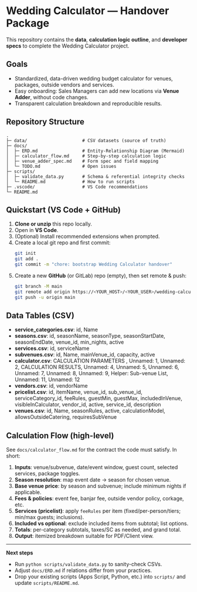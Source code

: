 # Wedding Calculator — Handover Package

This repository contains the **data**, **calculation logic outline**, and **developer specs** to complete the Wedding Calculator project.

## Goals
- Standardized, data-driven wedding budget calculator for venues, packages, outside vendors and services.
- Easy onboarding: Sales Managers can add new locations via **Venue Adder**, without code changes.
- Transparent calculation breakdown and reproducible results.

## Repository Structure
```
.
├─ data/                     # CSV datasets (source of truth)
├─ docs/
│  ├─ ERD.md                 # Entity-Relationship Diagram (Mermaid)
│  ├─ calculator_flow.md     # Step-by-step calculation logic
│  ├─ venue_adder_spec.md    # Form spec and field mapping
│  └─ TODO.md                # Open issues
├─ scripts/
│  ├─ validate_data.py       # Schema & referential integrity checks
│  └─ README.md              # How to run scripts
├─ .vscode/                  # VS Code recommendations
└─ README.md
```

## Quickstart (VS Code + GitHub)
1. **Clone or unzip** this repo locally.
2. Open in **VS Code**.
3. (Optional) Install recommended extensions when prompted.
4. Create a local git repo and first commit:
   ```bash
   git init
   git add .
   git commit -m "chore: bootstrap Wedding Calculator handover"
   ```
5. Create a new **GitHub** (or GitLab) repo (empty), then set remote & push:
   ```bash
   git branch -M main
   git remote add origin https://<YOUR_HOST>/<YOUR_USER>/wedding-calculator.git
   git push -u origin main
   ```

## Data Tables (CSV)
- **service_categories.csv**: id, Name
- **seasons.csv**: id, seasonName, seasonType, seasonStartDate, seasonEndDate, venue_id, min_nights, active
- **services.csv**: id, serviceName
- **subvenues.csv**: id, Name, mainVenue_id, capacity, active
- **calculator.csv**:  CALCULATION PARAMETERS , Unnamed: 1, Unnamed: 2, CALCULATION RESULTS, Unnamed: 4, Unnamed: 5, Unnamed: 6, Unnamed: 7, Unnamed: 8, Unnamed: 9, Helper: Sub-venue List, Unnamed: 11, Unnamed: 12
- **vendors.csv**: id, vendorName
- **pricelist.csv**: id, itemName, venue_id, sub_venue_id, serviceCategory_id, feeRules, guestMin, guestMax, includedInVenue, visibleInCalculator, vendor_id, active, service_id, description
- **venues.csv**: id, Name, seasonRules, active, calculationModel, allowsOutsideCatering, requiresSubVenue

## Calculation Flow (high-level)
See `docs/calculator_flow.md` for the contract the code must satisfy. In short:
1. **Inputs**: venue/subvenue, date/event window, guest count, selected services, package toggles.
2. **Season resolution**: map event date → season for chosen venue.
3. **Base venue price**: by season and subvenue; include minimum nights if applicable.
4. **Fees & policies**: event fee, banjar fee, outside vendor policy, corkage, etc.
5. **Services (pricelist)**: apply `feeRules` per item (fixed/per-person/tiers; min/max guests; inclusions).
6. **Included vs optional**: exclude included items from subtotal; list options.
7. **Totals**: per-category subtotals, taxes/SC as needed, and grand total.
8. **Output**: itemized breakdown suitable for PDF/Client view.

---

**Next steps**
- Run `python scripts/validate_data.py` to sanity-check CSVs.
- Adjust `docs/ERD.md` if relations differ from your practices.
- Drop your existing scripts (Apps Script, Python, etc.) into `scripts/` and update `scripts/README.md`.